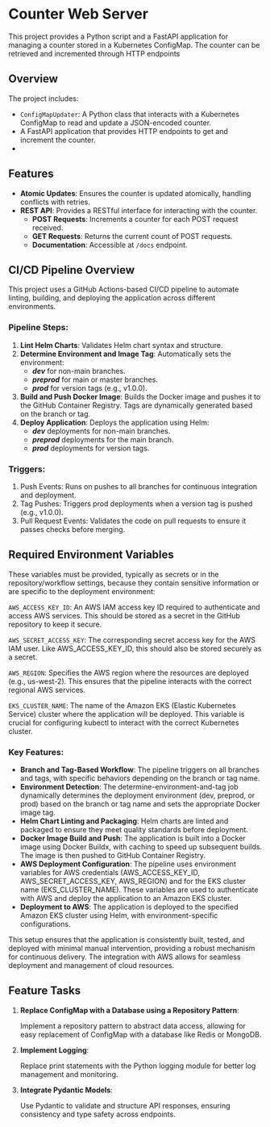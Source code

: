 
# Counter Web Server

This project provides a Python script and a FastAPI application for managing a counter stored in a Kubernetes ConfigMap. The counter can be retrieved and incremented through HTTP endpoints

## Overview

The project includes:
- `ConfigMapUpdater`: A Python class that interacts with a Kubernetes ConfigMap to read and update a JSON-encoded counter.
- A FastAPI application that provides HTTP endpoints to get and increment the counter.
- 
## Features

- **Atomic Updates**: Ensures the counter is updated atomically, handling conflicts with retries.
- **REST API**: Provides a RESTful interface for interacting with the counter.
  - **POST Requests**: Increments a counter for each POST request received.
  - **GET Requests**: Returns the current count of POST requests.
  - **Documentation**: Accessible at `/docs` endpoint.

## CI/CD Pipeline Overview
This project uses a GitHub Actions-based CI/CD pipeline to automate linting, building, and deploying the application across different environments.

### Pipeline Steps:
1. **Lint Helm Charts**: Validates Helm chart syntax and structure.
2. **Determine Environment and Image Tag**: Automatically sets the environment:
   * _**dev**_ for non-main branches.
   * **_preprod_** for main or master branches.
   * _**prod**_ for version tags (e.g., v1.0.0).
3. **Build and Push Docker Image**: Builds the Docker image and pushes it to the GitHub Container Registry. Tags are dynamically generated based on the branch or tag.
4. **Deploy Application**: Deploys the application using Helm:
   * _**dev**_ deployments for non-main branches.
   * _**preprod**_ deployments for the main branch.
   * _**prod**_ deployments for version tags.
### Triggers:
1. Push Events: Runs on pushes to all branches for continuous integration and deployment.
2. Tag Pushes: Triggers prod deployments when a version tag is pushed (e.g., v1.0.0).
3. Pull Request Events: Validates the code on pull requests to ensure it passes checks before merging.

## Required Environment Variables
These variables must be provided, typically as secrets or in the repository/workflow settings, because they contain sensitive information or are specific to the deployment environment:

`AWS_ACCESS_KEY_ID`: An AWS IAM access key ID required to authenticate and access AWS services. This should be stored as a secret in the GitHub repository to keep it secure.

`AWS_SECRET_ACCESS_KEY`: The corresponding secret access key for the AWS IAM user. Like AWS_ACCESS_KEY_ID, this should also be stored securely as a secret.

`AWS_REGION`: Specifies the AWS region where the resources are deployed (e.g., us-west-2). This ensures that the pipeline interacts with the correct regional AWS services.

`EKS_CLUSTER_NAME`: The name of the Amazon EKS (Elastic Kubernetes Service) cluster where the application will be deployed. This variable is crucial for configuring kubectl to interact with the correct Kubernetes cluster.


### Key Features:
* **Branch and Tag-Based Workflow**: The pipeline triggers on all branches and tags, with specific behaviors depending on the branch or tag name.
* **Environment Detection**: The determine-environment-and-tag job dynamically determines the deployment environment (dev, preprod, or prod) based on the branch or tag name and sets the appropriate Docker image tag.
* **Helm Chart Linting and Packaging**: Helm charts are linted and packaged to ensure they meet quality standards before deployment.
* **Docker Image Build and Push**: The application is built into a Docker image using Docker Buildx, with caching to speed up subsequent builds. The image is then pushed to GitHub Container Registry.
* **AWS Deployment Configuration**: The pipeline uses environment variables for AWS credentials (AWS_ACCESS_KEY_ID, AWS_SECRET_ACCESS_KEY, AWS_REGION) and for the EKS cluster name (EKS_CLUSTER_NAME). These variables are used to authenticate with AWS and deploy the application to an Amazon EKS cluster.
* **Deployment to AWS**: The application is deployed to the specified Amazon EKS cluster using Helm, with environment-specific configurations.

This setup ensures that the application is consistently built, tested, and deployed with minimal manual intervention, providing a robust mechanism for continuous delivery. The integration with AWS allows for seamless deployment and management of cloud resources.

## Feature Tasks
1. **Replace ConfigMap with a Database using a Repository Pattern**:

    Implement a repository pattern to abstract data access, allowing for easy replacement of ConfigMap with a database like Redis or MongoDB.
2. **Implement Logging**:

    Replace print statements with the Python logging module for better log management and monitoring.
3. **Integrate Pydantic Models**:

    Use Pydantic to validate and structure API responses, ensuring consistency and type safety across endpoints.
